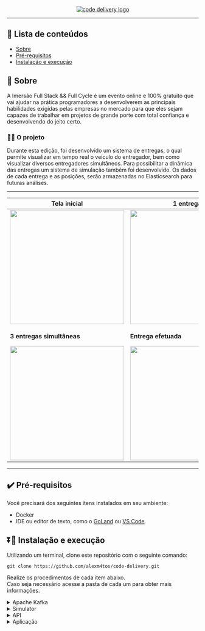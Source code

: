 <p align="center">
  <a href="" rel="noopener">
 <img src="https://user-images.githubusercontent.com/25274156/174645164-1c8de2bd-fd1a-4dd2-bce9-086bc15f467d.png" alt="code delivery logo"></a>
</p>

---

## 📝 Lista de conteúdos

- [Sobre](#sobre)
- [Pré-requisitos](#pre_requisitos)
- [Instalação e execução](#instalacao)

## 📖 Sobre <a name = "sobre"></a>

A Imersão Full Stack && Full Cycle é um evento online e 100% gratuito que vai ajudar na prática programadores a desenvolverem as principais habilidades exigidas pelas empresas no mercado para que eles sejam capazes de trabalhar em projetos de grande porte com total confiança e desenvolvendo do jeito certo.

### 👨‍💻 O projeto

Durante esta edição, foi desenvolvido um sistema de entregas, o qual permite visualizar em tempo real o veículo do entregador, bem como visualizar diversos entregadores simultâneos. Para possibilitar a dinâmica das entregas um sistema de simulação também foi desenvolvido. Os dados de cada entrega e as posições, serão armazenadas no Elasticsearch para futuras análises.

---

| **Tela inicial**                                                                                                                                                                                                                                           | **1 entrega**                                                                                                                                                                                                                                              | **2 entregas simultâneas**                                                                                                                                                                                                                                 |
| ---------------------------------------------------------------------------------------------------------------------------------------------------------------------------------------------------------------------------------------------------------- | ---------------------------------------------------------------------------------------------------------------------------------------------------------------------------------------------------------------------------------------------------------- | ---------------------------------------------------------------------------------------------------------------------------------------------------------------------------------------------------------------------------------------------------------- |
| <img src="https://user-images.githubusercontent.com/25274156/175362746-8a05adf3-8d42-4a74-b3ed-b01e3be12756.png" data-canonical-src="https://user-images.githubusercontent.com/25274156/175362746-8a05adf3-8d42-4a74-b3ed-b01e3be12756.png" width="300" /> | <img src="https://user-images.githubusercontent.com/25274156/175365791-7b0a36d7-e07d-4467-8eb4-5f00356eac50.png" data-canonical-src="https://user-images.githubusercontent.com/25274156/175365791-7b0a36d7-e07d-4467-8eb4-5f00356eac50.png" width="300" /> | <img src="https://user-images.githubusercontent.com/25274156/175362751-ecdd6ec3-728d-4978-9f7c-04dc839a4093.png" data-canonical-src="https://user-images.githubusercontent.com/25274156/175362751-ecdd6ec3-728d-4978-9f7c-04dc839a4093.png" width="300" /> |
|                                                                                                                                                                                                                                                            |                                                                                                                                                                                                                                                            |                                                                                                                                                                                                                                                            |
| **3 entregas simultâneas**                                                                                                                                                                                                                                 | **Entrega efetuada**                                                                                                                                                                                                                                       | **Bloqueio ao iniciar entrega em andamento**                                                                                                                                                                                                               |
| <img src="https://user-images.githubusercontent.com/25274156/175362760-3c8f8bbb-685a-43c2-8813-dd07085bf5aa.png" data-canonical-src="https://user-images.githubusercontent.com/25274156/175362760-3c8f8bbb-685a-43c2-8813-dd07085bf5aa.png" width="300" /> | <img src="https://user-images.githubusercontent.com/25274156/175362758-21880a5f-8c49-4757-8a44-a03b87e60200.png" data-canonical-src="https://user-images.githubusercontent.com/25274156/175362758-21880a5f-8c49-4757-8a44-a03b87e60200.png" width="300" /> | <img src="https://user-images.githubusercontent.com/25274156/175362756-97224c18-ad56-4877-ab5f-4e397f0dabd6.png" data-canonical-src="https://user-images.githubusercontent.com/25274156/175362756-97224c18-ad56-4877-ab5f-4e397f0dabd6.png" width="300" /> |

---

## ✔️ Pré-requisitos <a name = "pre_requisitos"></a>

Você precisará dos seguintes itens instalados em seu ambiente:

- Docker
- IDE ou editor de texto, como o [GoLand](https://www.jetbrains.com/go/) ou [VS Code](https://code.visualstudio.com/).

## ⏬🎈 Instalação e execução <a name = "instalacao"></a>

Utilizando um terminal, clone este repositório com o seguinte comando:

```
git clone https://github.com/alexm4tos/code-delivery.git
```

Realize os procedimentos de cada item abaixo.<br />Caso seja necessário acesse a pasta de cada um para obter mais informações.

<details>
  <summary>Apache Kafka</summary>
  
  Acesse a pasta do Apache Kafka:

```
cd ~/code-delivery/apache-kafka
```

Em seguida, suba o container docker com o comando:

```
docker-compose up
```

</details>

<details>
  <summary>Simulator</summary>
  
  Acesse a pasta do simulador:

```
cd ~/code-delivery/simulator
```

Crie o arquivo **.env** com o comando:

```
cp .env.example .env
```

Em seguida, suba o container docker com o comando:

```
docker-compose up
```

Acesse o terminal do container com o comando:

```
docker exec -it simulator bash
```

Inicie a aplicação do simulador com o comando:

```
go run main.go
```

</details>

<details>
  <summary>API</summary>
  
  Acesse a pasta da API:

```
cd ~/code-delivery/nest-api
```

Em seguida, suba o container docker com o comando:

```
docker-compose up
```

Caso necessário altere as configurações no arquivo **.env**.

</details>

<details>
  <summary>Aplicação</summary>
  
  Acesse a pasta da aplicação:

```
cd ~/code-delivery/react-frontend
```

Abra o arquivo **.env** com seu editor favorito.<br />
**REACT_APP_API_URL** informe o endereço da API.<br />
**REACT_APP_GOOGLE_API_KEY** informe a chave da API gerada no [Google Cloud](https://console.cloud.google.com/apis/credentials).

Em seguida, suba o container docker com o comando:

```
docker-compose up
```

Se preferir pode utilizar o NPM ou YARN para subir sua aplicação também.

```
npm run start
```

ou

```
yarn start
```

</details>

